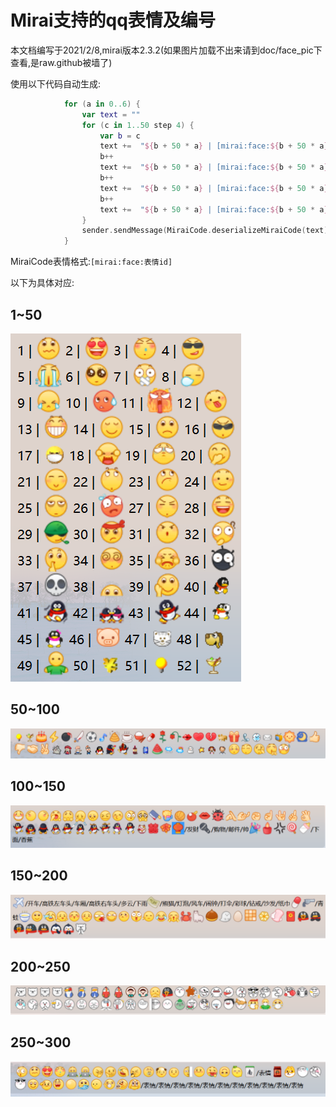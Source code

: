 # Mirai支持的qq表情及编号
本文档编写于2021/2/8,mirai版本2.3.2(如果图片加载不出来请到doc/face_pic下查看,是raw.github被墙了)

使用以下代码自动生成:
```kotlin
			for (a in 0..6) {
                var text = ""
                for (c in 1..50 step 4) {
                    var b = c
                    text +=  "${b + 50 * a} | [mirai:face:${b + 50 * a}] "
                    b++
                    text +=  "${b + 50 * a} | [mirai:face:${b + 50 * a}] "
                    b++
                    text +=  "${b + 50 * a} | [mirai:face:${b + 50 * a}] "
                    b++
                    text +=  "${b + 50 * a} | [mirai:face:${b + 50 * a}]\n"
                }
                sender.sendMessage(MiraiCode.deserializeMiraiCode(text))
            }
```

MiraiCode表情格式:`[mirai:face:表情id]`

以下为具体对应:

## 1~50
![1~50](https://raw.githubusercontent.com/Nambers/MiraiCP/master/doc/face_pic/1-50.jpg?raw=true)

## 50~100
![50~100](https://raw.githubusercontent.com/Nambers/MiraiCP/master/doc/face_pic/50-100.png?raw=true)

## 100~150
![100~150](https://raw.githubusercontent.com/Nambers/MiraiCP/master/doc/face_pic/100-150.png?raw=true)

## 150~200
![150~200](https://raw.githubusercontent.com/Nambers/MiraiCP/master/doc/face_pic/150-200.png?raw=true)

## 200~250
![200~250](https://raw.githubusercontent.com/Nambers/MiraiCP/master/doc/face_pic/200-250.png?raw=true)

## 250~300
![250~300](https://raw.githubusercontent.com/Nambers/MiraiCP/master/doc/face_pic/250-300.png?raw=true)